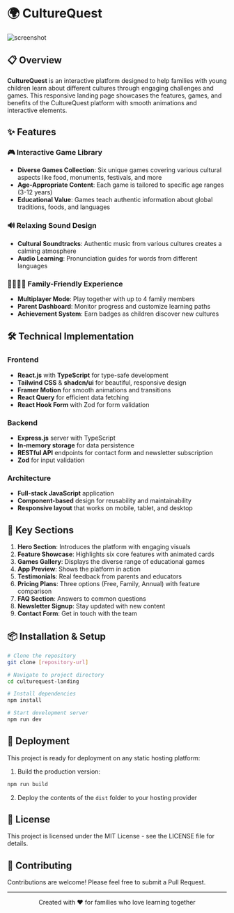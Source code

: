 # 🌍 CultureQuest

![screenshot](https://github.com/user-attachments/assets/23715e31-3bf5-4a3c-8095-6e49ab899916)


## 📋 Overview

**CultureQuest** is an interactive platform designed to help families with young children learn about different cultures through engaging challenges and games. This responsive landing page showcases the features, games, and benefits of the CultureQuest platform with smooth animations and interactive elements.

## ✨ Features

### 🎮 Interactive Game Library
- **Diverse Games Collection**: Six unique games covering various cultural aspects like food, monuments, festivals, and more
- **Age-Appropriate Content**: Each game is tailored to specific age ranges (3-12 years)
- **Educational Value**: Games teach authentic information about global traditions, foods, and languages

### 🔊 Relaxing Sound Design
- **Cultural Soundtracks**: Authentic music from various cultures creates a calming atmosphere
- **Audio Learning**: Pronunciation guides for words from different languages

### 👨‍👩‍👧‍👦 Family-Friendly Experience
- **Multiplayer Mode**: Play together with up to 4 family members
- **Parent Dashboard**: Monitor progress and customize learning paths
- **Achievement System**: Earn badges as children discover new cultures

## 🛠️ Technical Implementation

### Frontend
- **React.js** with **TypeScript** for type-safe development
- **Tailwind CSS** & **shadcn/ui** for beautiful, responsive design
- **Framer Motion** for smooth animations and transitions
- **React Query** for efficient data fetching
- **React Hook Form** with Zod for form validation

### Backend
- **Express.js** server with TypeScript
- **In-memory storage** for data persistence
- **RESTful API** endpoints for contact form and newsletter subscription
- **Zod** for input validation

### Architecture
- **Full-stack JavaScript** application
- **Component-based** design for reusability and maintainability
- **Responsive layout** that works on mobile, tablet, and desktop

## 📱 Key Sections

1. **Hero Section**: Introduces the platform with engaging visuals
2. **Feature Showcase**: Highlights six core features with animated cards
3. **Games Gallery**: Displays the diverse range of educational games
4. **App Preview**: Shows the platform in action
5. **Testimonials**: Real feedback from parents and educators
6. **Pricing Plans**: Three options (Free, Family, Annual) with feature comparison
7. **FAQ Section**: Answers to common questions
8. **Newsletter Signup**: Stay updated with new content
9. **Contact Form**: Get in touch with the team

## 📦 Installation & Setup

```bash
# Clone the repository
git clone [repository-url]

# Navigate to project directory
cd culturequest-landing

# Install dependencies
npm install

# Start development server
npm run dev
```

## 🚀 Deployment

This project is ready for deployment on any static hosting platform:

1. Build the production version:
```bash
npm run build
```

2. Deploy the contents of the `dist` folder to your hosting provider

## 📄 License

This project is licensed under the MIT License - see the LICENSE file for details.

## 🤝 Contributing

Contributions are welcome! Please feel free to submit a Pull Request.

---

<div align="center">
  <p>Created with ❤️ for families who love learning together</p>
</div>
